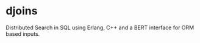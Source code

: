 djoins
======

Distributed Search in SQL using Erlang, C++ and a BERT interface for ORM based inputs.
